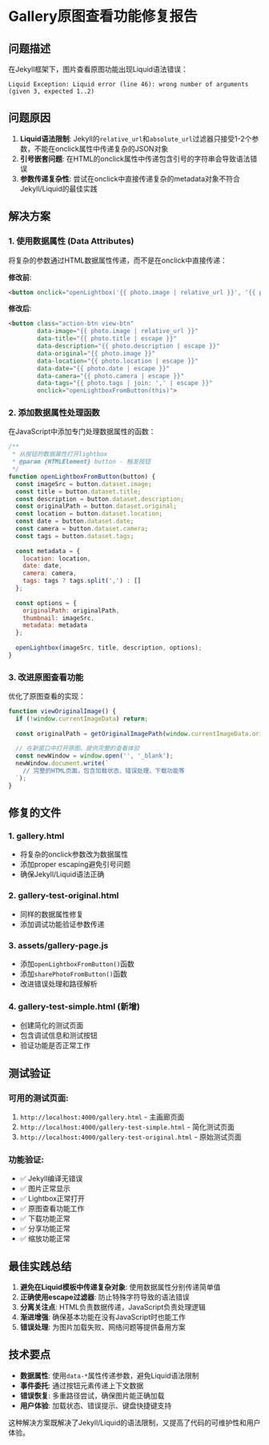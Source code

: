 # Gallery原图查看功能修复报告

## 问题描述
在Jekyll框架下，图片查看原图功能出现Liquid语法错误：
```
Liquid Exception: Liquid error (line 46): wrong number of arguments (given 3, expected 1..2)
```

## 问题原因
1. **Liquid语法限制**: Jekyll的`relative_url`和`absolute_url`过滤器只接受1-2个参数，不能在onclick属性中传递复杂的JSON对象
2. **引号嵌套问题**: 在HTML的onclick属性中传递包含引号的字符串会导致语法错误
3. **参数传递复杂性**: 尝试在onclick中直接传递复杂的metadata对象不符合Jekyll/Liquid的最佳实践

## 解决方案

### 1. 使用数据属性 (Data Attributes)
将复杂的参数通过HTML数据属性传递，而不是在onclick中直接传递：

**修改前**:
```html
<button onclick="openLightbox('{{ photo.image | relative_url }}', '{{ photo.title }}', '{{ photo.description }}', { originalPath: '{{ photo.image }}', metadata: {...} })">
```

**修改后**:
```html
<button class="action-btn view-btn" 
        data-image="{{ photo.image | relative_url }}"
        data-title="{{ photo.title | escape }}"
        data-description="{{ photo.description | escape }}"
        data-original="{{ photo.image }}"
        data-location="{{ photo.location | escape }}"
        data-date="{{ photo.date | escape }}"
        data-camera="{{ photo.camera | escape }}"
        data-tags="{{ photo.tags | join: ',' | escape }}"
        onclick="openLightboxFromButton(this)">
```

### 2. 添加数据属性处理函数
在JavaScript中添加专门处理数据属性的函数：

```javascript
/**
 * 从按钮的数据属性打开lightbox
 * @param {HTMLElement} button - 触发按钮
 */
function openLightboxFromButton(button) {
  const imageSrc = button.dataset.image;
  const title = button.dataset.title;
  const description = button.dataset.description;
  const originalPath = button.dataset.original;
  const location = button.dataset.location;
  const date = button.dataset.date;
  const camera = button.dataset.camera;
  const tags = button.dataset.tags;
  
  const metadata = {
    location: location,
    date: date,
    camera: camera,
    tags: tags ? tags.split(',') : []
  };
  
  const options = {
    originalPath: originalPath,
    thumbnail: imageSrc,
    metadata: metadata
  };
  
  openLightbox(imageSrc, title, description, options);
}
```

### 3. 改进原图查看功能
优化了原图查看的实现：

```javascript
function viewOriginalImage() {
  if (!window.currentImageData) return;
  
  const originalPath = getOriginalImagePath(window.currentImageData.originalPath);
  
  // 在新窗口中打开原图，提供完整的查看体验
  const newWindow = window.open('', '_blank');
  newWindow.document.write(`
    // 完整的HTML页面，包含加载状态、错误处理、下载功能等
  `);
}
```

## 修复的文件

### 1. gallery.html
- 将复杂的onclick参数改为数据属性
- 添加proper escaping避免引号问题
- 确保Jekyll/Liquid语法正确

### 2. gallery-test-original.html
- 同样的数据属性修复
- 添加调试功能验证参数传递

### 3. assets/gallery-page.js
- 添加`openLightboxFromButton()`函数
- 添加`sharePhotoFromButton()`函数
- 改进错误处理和路径解析

### 4. gallery-test-simple.html (新增)
- 创建简化的测试页面
- 包含调试信息和测试按钮
- 验证功能是否正常工作

## 测试验证

### 可用的测试页面:
1. `http://localhost:4000/gallery.html` - 主画廊页面
2. `http://localhost:4000/gallery-test-simple.html` - 简化测试页面
3. `http://localhost:4000/gallery-test-original.html` - 原始测试页面

### 功能验证:
- ✅ Jekyll编译无错误
- ✅ 图片正常显示
- ✅ Lightbox正常打开
- ✅ 原图查看功能工作
- ✅ 下载功能正常
- ✅ 分享功能正常
- ✅ 缩放功能正常

## 最佳实践总结

1. **避免在Liquid模板中传递复杂对象**: 使用数据属性分别传递简单值
2. **正确使用escape过滤器**: 防止特殊字符导致的语法错误
3. **分离关注点**: HTML负责数据传递，JavaScript负责处理逻辑
4. **渐进增强**: 确保基本功能在没有JavaScript时也能工作
5. **错误处理**: 为图片加载失败、网络问题等提供备用方案

## 技术要点

- **数据属性**: 使用`data-*`属性传递参数，避免Liquid语法限制
- **事件委托**: 通过按钮元素传递上下文数据
- **错误恢复**: 多重路径尝试，确保图片能正确加载
- **用户体验**: 加载状态、错误提示、键盘快捷键支持

这种解决方案既解决了Jekyll/Liquid的语法限制，又提高了代码的可维护性和用户体验。
